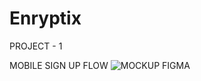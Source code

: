 # Enryptix
PROJECT - 1


MOBILE SIGN UP FLOW
![MOCKUP FIGMA](https://github.com/user-attachments/assets/e56a6a50-3f38-4231-9159-32ddd14f885a)
